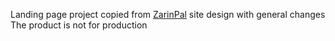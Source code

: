 Landing page project copied from [ZarinPal](https://www.zarinpal.com/) site design with general changes
The product is not for production
